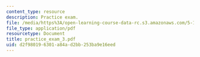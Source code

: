 ```yaml
---
content_type: resource
description: Practice exam.
file: /media/https%3A/open-learning-course-data-rc.s3.amazonaws.com/5-13-organic-chemistry-ii-fall-2006/d2f980196301a84ad2bb253ba9e16eed_practice_exam_3.pdf
file_type: application/pdf
resourcetype: Document
title: practice_exam_3.pdf
uid: d2f98019-6301-a84a-d2bb-253ba9e16eed
---
```

